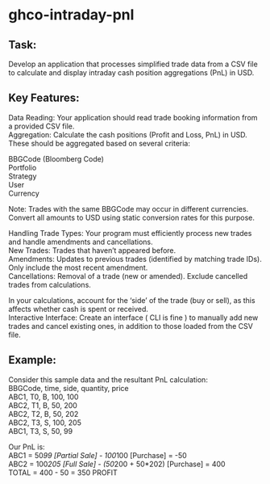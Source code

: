 # ghco-intraday-pnl

## Task: 
Develop an application that processes simplified trade data from a CSV file to calculate and display intraday cash position aggregations (PnL) in USD.

## Key Features:
Data Reading: Your application should read trade booking information from a provided CSV file.
<br>Aggregation: Calculate the cash positions (Profit and Loss, PnL) in USD. These should be aggregated based on several criteria:

BBGCode (Bloomberg Code)
<br>Portfolio
<br>Strategy
<br>User
<br>Currency

Note: Trades with the same BBGCode may occur in different currencies. Convert all amounts to USD using static conversion rates for this purpose.

Handling Trade Types: Your program must efficiently process new trades and handle amendments and cancellations.
<br>New Trades: Trades that haven’t appeared before.
<br>Amendments: Updates to previous trades (identified by matching trade IDs). Only include the most recent amendment.
<br>Cancellations: Removal of a trade (new or amended). Exclude cancelled trades from calculations.

In your calculations, account for the ‘side’ of the trade (buy or sell), as this affects whether cash is spent or received.
<br>Interactive Interface: Create an interface ( CLI is fine ) to manually add new trades and cancel existing ones, in addition to those loaded from the CSV file.

## Example: 
Consider this sample data and the resultant PnL calculation:
<br>BBGCode, time, side, quantity, price
<br>ABC1, T0, B, 100, 100
<br>ABC2, T1, B, 50, 200
<br>ABC2, T2, B, 50, 202
<br>ABC2, T3, S, 100, 205
<br>ABC1, T3, S, 50, 99

Our PnL is:
<br>ABC1 = 50*99 [Partial Sale] - 100*100 [Purchase] = -50
<br>ABC2 = 100*205 [Full Sale] - (50*200 + 50*202) [Purchase] = 400
<br>TOTAL = 400 - 50 = 350 PROFIT
